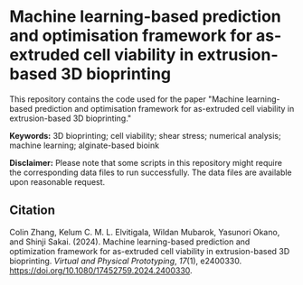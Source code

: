 # Machine learning-based prediction and optimisation framework for as-extruded cell viability in extrusion-based 3D bioprinting

This repository contains the code used for the paper "Machine learning-based prediction and optimisation framework for as-extruded cell viability in extrusion-based 3D bioprinting."

**Keywords:** 3D bioprinting; cell viability; shear stress; numerical analysis; machine learning; alginate-based bioink

**Disclaimer:** Please note that some scripts in this repository might require the corresponding data files to run successfully. The data files are available upon reasonable request.

## Citation

Colin Zhang, Kelum C. M. L. Elvitigala, Wildan Mubarok, Yasunori Okano, and Shinji Sakai.
(2024). Machine learning-based prediction and optimization framework for as-extruded cell viability in extrusion-based 3D bioprinting. <i>Virtual and Physical Prototyping</i>, <i>17</i>(1), e2400330. <a href="https://doi.org/10.1080/17452759.2024.2400330">https://doi.org/10.1080/17452759.2024.2400330</a>.
